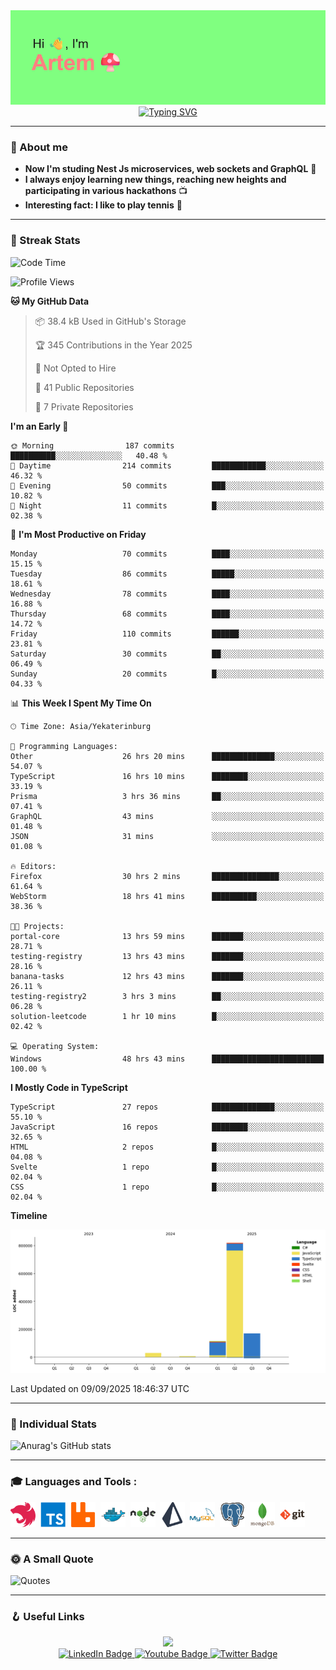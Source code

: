 <div id="header" align="center">
  <img src="https://github.com/CurlyBattery/CurlyBattery/blob/master/header.png?raw=true" alt="альтернативный текст">
  <a href="https://git.io/typing-svg"><img src="https://readme-typing-svg.demolab.com?font=Fira+Code&pause=1000&color=2BF777&width=435&lines=I've+been+doing+backend+programming+;on+Nest+JS+for+13+months+now" alt="Typing SVG" /></a>
</div>

---

### :otter: About me 
- __Now I'm studing Nest Js microservices, web sockets and GraphQL__ 🧩
- __I always enjoy learning new things, reaching new heights and participating in various hackathons__ 📺
- __Interesting fact: I like to play tennis__ 🏓

---

### :monorail: Streak Stats 

<!--START_SECTION:waka-->
![Code Time](http://img.shields.io/badge/Code%20Time-1%2C404%20hrs%2023%20mins-blue)

![Profile Views](http://img.shields.io/badge/Profile%20Views-2-blue)

**🐱 My GitHub Data** 

> 📦 38.4 kB Used in GitHub's Storage 
 > 
> 🏆 345 Contributions in the Year 2025
 > 
> 🚫 Not Opted to Hire
 > 
> 📜 41 Public Repositories 
 > 
> 🔑 7 Private Repositories 
 > 
**I'm an Early 🐤** 

```text
🌞 Morning                187 commits         ██████████░░░░░░░░░░░░░░░   40.48 % 
🌆 Daytime                214 commits         ████████████░░░░░░░░░░░░░   46.32 % 
🌃 Evening                50 commits          ███░░░░░░░░░░░░░░░░░░░░░░   10.82 % 
🌙 Night                  11 commits          █░░░░░░░░░░░░░░░░░░░░░░░░   02.38 % 
```
📅 **I'm Most Productive on Friday** 

```text
Monday                   70 commits          ████░░░░░░░░░░░░░░░░░░░░░   15.15 % 
Tuesday                  86 commits          █████░░░░░░░░░░░░░░░░░░░░   18.61 % 
Wednesday                78 commits          ████░░░░░░░░░░░░░░░░░░░░░   16.88 % 
Thursday                 68 commits          ████░░░░░░░░░░░░░░░░░░░░░   14.72 % 
Friday                   110 commits         ██████░░░░░░░░░░░░░░░░░░░   23.81 % 
Saturday                 30 commits          ██░░░░░░░░░░░░░░░░░░░░░░░   06.49 % 
Sunday                   20 commits          █░░░░░░░░░░░░░░░░░░░░░░░░   04.33 % 
```


📊 **This Week I Spent My Time On** 

```text
🕑︎ Time Zone: Asia/Yekaterinburg

💬 Programming Languages: 
Other                    26 hrs 20 mins      ██████████████░░░░░░░░░░░   54.07 % 
TypeScript               16 hrs 10 mins      ████████░░░░░░░░░░░░░░░░░   33.19 % 
Prisma                   3 hrs 36 mins       ██░░░░░░░░░░░░░░░░░░░░░░░   07.41 % 
GraphQL                  43 mins             ░░░░░░░░░░░░░░░░░░░░░░░░░   01.48 % 
JSON                     31 mins             ░░░░░░░░░░░░░░░░░░░░░░░░░   01.08 % 

🔥 Editors: 
Firefox                  30 hrs 2 mins       ███████████████░░░░░░░░░░   61.64 % 
WebStorm                 18 hrs 41 mins      ██████████░░░░░░░░░░░░░░░   38.36 % 

🐱‍💻 Projects: 
portal-core              13 hrs 59 mins      ███████░░░░░░░░░░░░░░░░░░   28.71 % 
testing-registry         13 hrs 43 mins      ███████░░░░░░░░░░░░░░░░░░   28.16 % 
banana-tasks             12 hrs 43 mins      ███████░░░░░░░░░░░░░░░░░░   26.11 % 
testing-registry2        3 hrs 3 mins        ██░░░░░░░░░░░░░░░░░░░░░░░   06.28 % 
solution-leetcode        1 hr 10 mins        █░░░░░░░░░░░░░░░░░░░░░░░░   02.42 % 

💻 Operating System: 
Windows                  48 hrs 43 mins      █████████████████████████   100.00 % 
```

**I Mostly Code in TypeScript** 

```text
TypeScript               27 repos            ██████████████░░░░░░░░░░░   55.10 % 
JavaScript               16 repos            ████████░░░░░░░░░░░░░░░░░   32.65 % 
HTML                     2 repos             █░░░░░░░░░░░░░░░░░░░░░░░░   04.08 % 
Svelte                   1 repo              █░░░░░░░░░░░░░░░░░░░░░░░░   02.04 % 
CSS                      1 repo              █░░░░░░░░░░░░░░░░░░░░░░░░   02.04 % 
```



**Timeline**

![Lines of Code chart](https://raw.githubusercontent.com/CurlyBattery/CurlyBattery/master/assets/bar_graph.png)


 Last Updated on 09/09/2025 18:46:37 UTC
<!--END_SECTION:waka-->

---

### :slot_machine: Individual Stats 
![Anurag's GitHub stats](https://github-readme-stats.vercel.app/api?username=CurlyBattery&hide=contribs,prs&theme=dracula)

---

### :mortar_board: Languages and Tools :
<div>
  <img src="https://github.com/devicons/devicon/blob/master/icons/nestjs/nestjs-original.svg" title="Nest" alt="Nest" width="40" height="40"/>&nbsp;
  <img src="https://github.com/devicons/devicon/blob/master/icons/typescript/typescript-plain.svg" title="TypeScript" alt="TypeScript" width="40" height="40"/>&nbsp;
  <img src="https://github.com/devicons/devicon/blob/master/icons/rabbitmq/rabbitmq-original.svg" title="Rabbit" alt="RabbitMQ" width="40" height="40"/>&nbsp;
  <img src="https://github.com/devicons/devicon/blob/master/icons/docker/docker-original.svg" title="Docker" alt="Docker" width="40" height="40"/>&nbsp;
  <img src="https://github.com/devicons/devicon/blob/master/icons/nodejs/nodejs-original-wordmark.svg" title="NodeJS" alt="NodeJS" width="40" height="40"/>&nbsp;
  <img src="https://github.com/devicons/devicon/blob/master/icons/prisma/prisma-original.svg" title="Prisma"  alt="Prisma" width="40" height="40"/>&nbsp;
  <img src="https://github.com/devicons/devicon/blob/master/icons/mysql/mysql-original-wordmark.svg" title="MySQL"  alt="MySQL" width="40" height="40"/>&nbsp;
  <img src="https://github.com/devicons/devicon/blob/master/icons/postgresql/postgresql-original.svg" title="PostgreSQL"  alt="PostgreSQL" width="40" height="40"/>&nbsp;
  <img src="https://github.com/devicons/devicon/blob/master/icons/mongodb/mongodb-original-wordmark.svg" title="MongoDB" alt="MongoDB" width="40" height="40"/>&nbsp;
  <img src="https://github.com/devicons/devicon/blob/master/icons/git/git-original-wordmark.svg" title="Git" **alt="Git" width="40" height="40"/>
</div>

---

### :sun_with_face: A Small Quote
![Quotes](https://quotes-github-readme.vercel.app/api?type=horizontal&theme=dark)

---

### :hook: Useful Links 
<div align="center">
  <img src="https://media2.giphy.com/media/v1.Y2lkPTc5MGI3NjExdG1qb3M0MHpyZmczeDJoZzR4Z2lvcXBydDhpejNpb3Zoc2NoM2lnaCZlcD12MV9pbnRlcm5hbF9naWZfYnlfaWQmY3Q9Zw/FXynzLoP14IHsnfGmO/giphy.gif" height="300">
  
  <div id="badges">
  <a href="your-linkedin-URL">
    <img src="https://img.shields.io/badge/LinkedIn-blue?style=for-the-badge&logo=linkedin&logoColor=white" alt="LinkedIn Badge"/>
  </a>
  <a href="your-youtube-URL">
    <img src="https://img.shields.io/badge/YouTube-red?style=for-the-badge&logo=youtube&logoColor=white" alt="Youtube Badge"/>
  </a>
  <a href="your-twitter-URL">
    <img src="https://img.shields.io/badge/Twitter-blue?style=for-the-badge&logo=twitter&logoColor=white" alt="Twitter Badge"/>
  </a>
